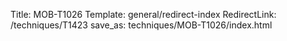 Title: MOB-T1026
Template: general/redirect-index
RedirectLink: /techniques/T1423
save_as: techniques/MOB-T1026/index.html